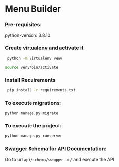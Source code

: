 # Menu Builder

### Pre-requisites:

python-version: 3.8.10

### Create virtualenv and activate it

```bash
 python -m virtualenv venv

```

```bash
source venv/bin/activate
```

### Install Requirements

```bash
 pip install -r requirements.txt
```

### To execute migrations:

```bash
python manage.py migrate
```

### To execute the project:

```bash
python manage.py runserver
```

### Swagger Schema for API Documentation:

Go to url `api/schema/swagger-ui/` and execute the API
